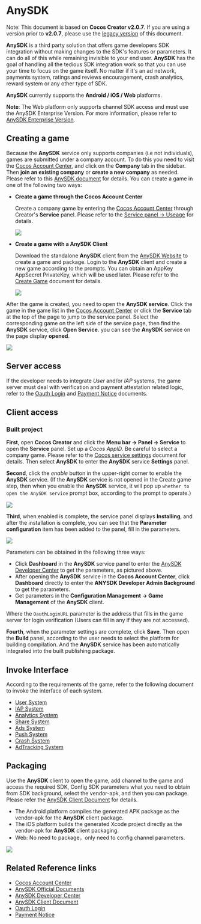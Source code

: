 # AnySDK

  Note: This document is based on **Cocos Creator v2.0.7**. If you are using a version prior to __v2.0.7__, please use the [legacy version](https://github.com/cocos-creator/creator-docs/blob/3e87b0f25c73e74acdc316c141971c592fc8f982/en/sdk/anysdk-overview.md) of this document.
  
**AnySDK** is a third party solution that offers game developers SDK integration without making changes to the SDK's features or parameters. It can do all of this while remaining invisible to your end user. **AnySDK** has the goal of handling all the tedious SDK integration work so that you can use your time to focus on the game itself. No matter if it's an ad network, payments system, ratings and reviews encouragement, crash analytics, reward system or any other type of SDK.

**AnySDK** currently supports the **Android / iOS / Web** platforms. 

  **Note**: The Web platform only supports channel SDK access and must use the AnySDK Enterprise Version. For more information, please refer to [AnySDK Enterprise Version](http://docs.anysdk.com/enterprise/overview/).

## Creating a game

Because the **AnySDK** service only supports companies (i.e not individuals), games are submitted under a company account. To do this you need to visit the [Cocos Account Center](https://auth.cocos.com/#/), and click on the **Company** tab in the sidebar. Then **join an existing company** or **create a new company** as needed. Please refer to this [AnySDK document](http://docs.anysdk.com/rapid-experience/service-activation/#_2) for details. You can create a game in one of the following two ways:

- **Create a game through the Cocos Account Center**

    Create a company game by entering the [Cocos Account Center](https://auth.cocos.com/#/) through Creator's **Service** panel. Please refer to the [Service panel -> Useage](cocos-services.md#usage) for details.

    ![](anysdk/game.png)

- **Create a game with a AnySDK Client**

    Download the standalone **AnySDK** client from the [AnySDK Website](http://www.anysdk.com/downloads) to create a game and package. Login to the **AnySDK** client and create a new game according to the prompts. You can obtain an AppKey AppSecret PrivateKey, which will be used later. Please refer to the [Create Game](http://docs.anysdk.com/rapid-experience/service-activation/#2-anysdk) document for details.

    ![](anysdk/create-game.png)

After the game is created, you need to open the  **AnySDK service**. Click the game in the game list in the [Cocos Account Center](https://account.cocos.com/#/game/game_list) or click the **Service** tab at the top of the page to jump to the service panel. Select the corresponding game on the left side of the service page, then find the **AnySDK** service, click **Open Service**. you can see the **AnySDK** service on the page display **opened**.

![](anysdk/anysdk_service.png)

## Server access

If the developer needs to integrate *User* and/or *IAP* systems, the game server must deal with verification and payment attestation related logic, refer to the [Oauth Login](http://docs.anysdk.com/OauthLogin) and [Payment Notice](http://docs.anysdk.com/PaymentNotice) documents.

## Client access

### Built project

**First**, open **Cocos Creator** and click the **Menu bar -> Panel -> Service** to open the **Service** panel. Set up a *Cocos AppID*. Be careful to select a company game. Please refer to the [Cocos service settings](cocos-services.md) document for details. Then select **AnySDK** to enter the **AnySDK** service **Settings** panel.

**Second**, click the *enable* button in the upper-right corner to enable the **AnySDK** service. (If the **AnySDK** service is not opened in the Create game step, then when you enable the **AnySDK** service, it will pop up `whether to open the AnySDK service` prompt box, according to the prompt to operate.）

![](anysdk/enable_anysdk.png)

**Third**, when enabled is complete, the service panel displays **Installing**, and after the installation is complete, you can see that the **Parameter configuration** item has been added to the panel, fill in the parameters.

![](anysdk/anysdk_properties.png)

Parameters can be obtained in the following three ways:

- Click **Dashboard** in the **AnySDK** service panel to enter the [AnySDK Developer Center](http://dev.anysdk.com/) to get the parameters, as pictured above.
- After opening the **AnySDK** service in the **Cocos Account Center**, click **Dashboard** directly to enter the **ANYSDK Developer Admin Background** to get the parameters.
- Get parameters in the **Configuration Management -> Game Management** of the **AnySDK** client.

Where the `OauthLoginURL` parameter is the address that fills in the game server for login verification (Users can fill in any if they are not accessed).

**Fourth**, when the parameter settings are complete, click **Save**. Then open the **Build** panel, according to the user needs to select the platform for building compilation. And the **AnySDK** service has been automatically integrated into the built publishing package.

## Invoke Interface

According to the requirements of the game, refer to the following document to invoke the interface of each system.  

- [User System](http://docs.anysdk.com/UsersystemJS)  
- [IAP System](http://docs.anysdk.com/IapsystemJS)  
- [Analytics System][1]
- [Share System][2]
- [Ads System][3]
- [Push System][4]
- [Crash System][5]
- [AdTracking System](http://docs.anysdk.com/AdTrackingSystemJS)

[1]: http://docs.anysdk.com/AnalyticsSystem(JS)
[2]: http://docs.anysdk.com/ShareSystem(JS)
[3]: http://docs.anysdk.com/AdsSystem(JS)
[4]: http://docs.anysdk.com/PushSystem(JS)
[5]: http://docs.anysdk.com/CrashSystem(JS)

## Packaging

Use the **AnySDK** client to open the game, add channel to the game and access the required SDK, Config SDK parameters what you need to obtain from SDK background, select the vendor-apk, and then you can package. Please refer the [AnySDK Client Document](http://docs.anysdk.com/tool-using/package-tool/) for details.

- The Android platform compiles the generated APK package as the vendor-apk for the **AnySDK** client package.
- The iOS platform builds the generated Xcode project directly as the vendor-apk for **AnySDK** client packaging.
- Web: No need to package，only need to config channel parameters.

![](anysdk/sdk-params.png)

## Related Reference links

- [Cocos Account Center](https://auth.cocos.com/#/)
- [AnySDK Official Documents](http://docs.anysdk.com/)
- [AnySDK Developer Center](http://dev.anysdk.com/)
- [AnySDK Client Document](http://docs.anysdk.com/tool-using/package-tool/)
- [Oauth Login](http://docs.anysdk.com/OauthLogin)  
- [Payment Notice](http://docs.anysdk.com/PaymentNotice)
